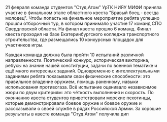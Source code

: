 21 февраля команда студентов "Студ.Атом" УрТК НИЯУ МИФИ приняла участие в финальном этапе областного квеста "Бравый боец - всегда молодец". 
Чтобы попасть на финальное мероприятие ребята успешно прошли отборочный тур, в котором принимало участие 17 команд СПО Свердловской области. На финал квеста прошло 6 команд.
Финал квеста проходил на базе Екатеринбургского колледжа транспортного строительства, где размещались 10 конкурсных площадок для участников игры.

Каждая команда должна была пройти 10 испытаний различной направленности. 
Поэтический конкурс, историческая викторина, ребусы на знание нашей конституции, задачи по военной тематике и ещё много интересных заданий.
Одновременно с интеллектуальными заданиями ребята показывали свои физические способности: это правильное владение оружием, помощь раненному, навыки использования противогаза. Всё испытание оценивало независимое жюри по двум критериям: это чёткость выполнения и скорость. 
По окончанию квеста студентов приветствовали морские пехотинцы, которые демонстрировали боевое оружие и боевое оружие и рассказывали о своей службе в рядах Российской Армии.
За хорошие результаты в квесте команда "Студ.Атом" получила дип
